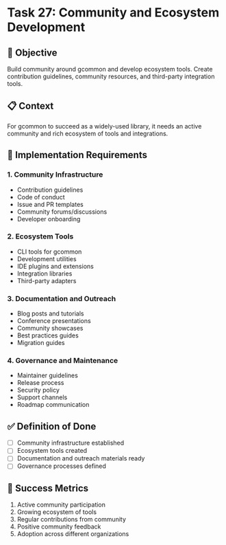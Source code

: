 <!-- file: tasks/27-community-ecosystem.md -->
<!-- version: 1.0.0 -->
<!-- guid: c7d7e7f7-a7b7-0c0d-4y4z-789012345abc -->

# Task 27: Community and Ecosystem Development

## 🎯 Objective

Build community around gcommon and develop ecosystem tools. Create contribution
guidelines, community resources, and third-party integration tools.

## 📋 Context

For gcommon to succeed as a widely-used library, it needs an active community
and rich ecosystem of tools and integrations.

## 🔧 Implementation Requirements

### 1. Community Infrastructure

- Contribution guidelines
- Code of conduct
- Issue and PR templates
- Community forums/discussions
- Developer onboarding

### 2. Ecosystem Tools

- CLI tools for gcommon
- Development utilities
- IDE plugins and extensions
- Integration libraries
- Third-party adapters

### 3. Documentation and Outreach

- Blog posts and tutorials
- Conference presentations
- Community showcases
- Best practices guides
- Migration guides

### 4. Governance and Maintenance

- Maintainer guidelines
- Release process
- Security policy
- Support channels
- Roadmap communication

## ✅ Definition of Done

- [ ] Community infrastructure established
- [ ] Ecosystem tools created
- [ ] Documentation and outreach materials ready
- [ ] Governance processes defined

## 🎯 Success Metrics

1. Active community participation
2. Growing ecosystem of tools
3. Regular contributions from community
4. Positive community feedback
5. Adoption across different organizations
